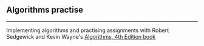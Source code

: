 ## Algorithms practise
---
Implementing algorithms and practising assignments with Robert Sedgewick and Kevin Wayne's [Algorithms, 4th Edition book](https://www.amazon.com/Algorithms-4th-Robert-Sedgewick/dp/032157351X?ie=UTF8&camp=1789&creative=9325&creativeASIN=032157351X&linkCode=as2&redirect=true&ref_=as_li_qf_sp_asin_il_tl&tag=algs4-20)
